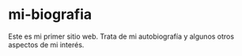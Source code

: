 # mi-biografia
Este es mi primer sitio web. Trata de mi autobiografía y algunos otros aspectos de mi interés.
